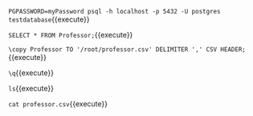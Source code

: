 ``PGPASSWORD=myPassword psql -h localhost -p 5432 -U postgres testdatabase``{{execute}}

``SELECT * FROM Professor;``{{execute}}

``\copy Professor TO '/root/professor.csv' DELIMITER ',' CSV HEADER;``{{execute}}

``\q``{{execute}}

``ls``{{execute}}

``cat professor.csv``{{execute}}